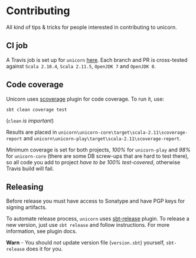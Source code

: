 Contributing
============

All kind of tips & tricks for people interested in contributing to unicorn.

CI job
------

A Travis job is set up for `unicorn` [here](https://travis-ci.org/VirtusLab/unicorn). Each branch and PR is cross-tested against `Scala 2.10.4`, `Scala 2.11.5`, `OpenJDK 7` and `OpenJDK 8`.

Code coverage
-------------

Unicorn uses [scoverage](https://github.com/scoverage/scalac-scoverage-plugin) plugin for code coverage. To run it, use:

```
sbt clean coverage test
```

(`clean` *is important*)

Results are placed in `unicorn\unicorn-core\target\scala-2.11\scoverage-report` and `unicorn\unicorn-play\target\scala-2.11\scoverage-report`.

Minimum coverage is set for both projects, *100%* for `unicorn-play` and *98%* for `unicorn-core` (there are some DB screw-ups that are hard to test there), so all code you add to project *have to be 100% test-covered*, otherwise Travis build will fail.

Releasing
---------

Before release you must have access to Sonatype and have PGP keys for signing artifacts.

To automate release process, `unicorn` uses [sbt-release](https://github.com/sbt/sbt-release) plugin. To release a new version, just use `sbt release` and follow instructions. For more information, see plugin docs.

**Warn** - You should *not* update version file (`version.sbt`) yourself, `sbt-release` does it for you.
